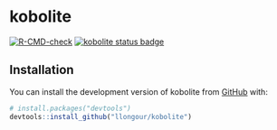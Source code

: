 
<!-- README.md is generated from README.Rmd. Please edit that file -->

# kobolite

<!-- badges: start -->

[![R-CMD-check](https://github.com/llongour/kobolite/actions/workflows/R-CMD-check.yaml/badge.svg)](https://github.com/llongour/kobolite/actions/workflows/R-CMD-check.yaml)
[![kobolite status
badge](https://llongour.r-universe.dev/badges/kobolite)](https://llongour.r-universe.dev)
<!-- badges: end -->

## Installation

You can install the development version of kobolite from
[GitHub](https://github.com/) with:

``` r
# install.packages("devtools")
devtools::install_github("llongour/kobolite")
```
